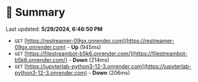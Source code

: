 # 📖 Summary
Last updated: **5/29/2024, 6:46:50 PM**

- `GET` [https://restreamer-09gx.onrender.com](https://restreamer-09gx.onrender.com) - **Up** (945ms)
- `GET` [https://filestreambot-b5k6.onrender.com/](https://filestreambot-b5k6.onrender.com/) - **Down** (214ms)
- `GET` [https://jupyterlab-python3-12-3.onrender.com](https://jupyterlab-python3-12-3.onrender.com) - **Down** (206ms)
